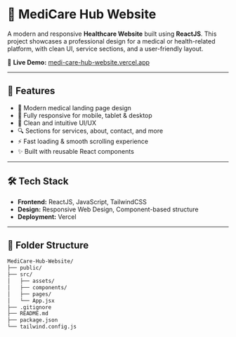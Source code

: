 # 🏥 MediCare Hub Website

A modern and responsive **Healthcare Website** built using **ReactJS**. This project showcases a professional design for a medical or health-related platform, with clean UI, service sections, and a user-friendly layout.

🔗 **Live Demo:** [medi-care-hub-website.vercel.app](https://medi-care-hub-website.vercel.app/)

---

## 🚀 Features

- 🏥 Modern medical landing page design
- 📱 Fully responsive for mobile, tablet & desktop
- 🎨 Clean and intuitive UI/UX
- 🔍 Sections for services, about, contact, and more
- ⚡ Fast loading & smooth scrolling experience
- ✨ Built with reusable React components

---

## 🛠️ Tech Stack

- **Frontend:** ReactJS, JavaScript, TailwindCSS
- **Design:** Responsive Web Design, Component-based structure
- **Deployment:** Vercel

---

## 📂 Folder Structure

```bash
MediCare-Hub-Website/
├── public/
├── src/
│   ├── assets/
│   ├── components/
│   ├── pages/
│   └── App.jsx
├── .gitignore
├── README.md
├── package.json
└── tailwind.config.js
